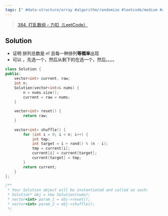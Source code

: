 ```yaml
---
tags: [" #data-structure/array #algorithm/randomize #leetcode/medium #algorithm/template "]
---
```


> [384. 打乱数组 - 力扣（LeetCode）](https://leetcode.cn/problems/shuffle-an-array/description/)

## Solution

- 证明 排列总数是 $n!$ 且每一种排列**等概率**出现
- 可以 ，先选一个，然后从剩下的在选一个，然后。。。。

```C++
class Solution {
public:
    vector<int> current, raw;
    int n;
    Solution(vector<int>& nums) {
        n = nums.size();
        current = raw = nums;
    }
    
    vector<int> reset() {
        return raw;
    }
    
    vector<int> shuffle() {
        for (int i = 0; i < n; i++) {
            int tmp;
            int target = i + rand() % (n - i);
            tmp = current[i];
            current[i] = current[target];
            current[target] = tmp;
        }
        return current;
    }
};

/**
 * Your Solution object will be instantiated and called as such:
 * Solution* obj = new Solution(nums);
 * vector<int> param_1 = obj->reset();
 * vector<int> param_2 = obj->shuffle();
 */

```